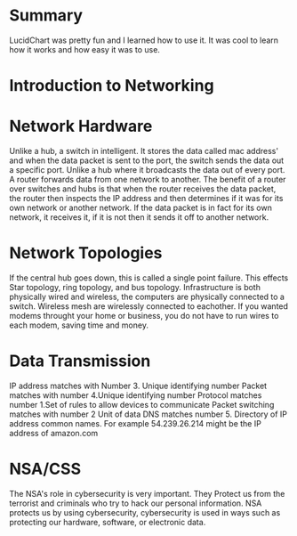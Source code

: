 # Summary
LucidChart was pretty fun and I learned how to use it. It was cool to learn how it works and how easy it was to use.
# Introduction to Networking
# Network Hardware
Unlike a hub, a switch in intelligent. It stores the data called mac address' and when the data packet is sent to the port, the switch sends the data out a specific port. Unlike a hub where it broadcasts the data out of every port.
A router forwards data from one network to another. The benefit of a router over switches and hubs is that when the router receives the data packet, the router then inspects the IP address and then determines if it was for its own network or another network. If the data packet is in fact for its own network, it receives it, if it is not then it sends it off to another network.
# Network Topologies
If the central hub goes down, this is called a single point failure. This effects Star topology, ring topology, and bus topology. 
Infrastructure is both physically wired and wireless, the computers are physically connected to a switch. Wireless mesh are wirelessly connected to eachother. If you wanted modems throught your home or business, you do not have to run wires to each modem, saving time and money. 
# Data Transmission
IP address matches with Number 3. Unique identifying number 
Packet matches with number 4.Unique identifying number 
Protocol matches number 1.Set of rules to allow devices to communicate 
Packet switching matches with number 2 Unit of data 
DNS matches number 5. Directory of IP address common names.  For example 54.239.26.214 might be the IP address of amazon.com
# NSA/CSS
The NSA's role in cybersecurity is very important. They Protect us from the terrorist and criminals who try to hack our personal information. NSA protects us by using cybersecurity, cybersecurity is used in ways such as protecting our hardware, software, or electronic data.
